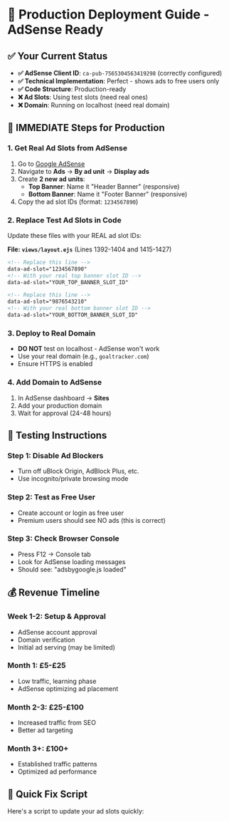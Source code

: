 # 🚀 Production Deployment Guide - AdSense Ready

## ✅ Your Current Status
- **✅ AdSense Client ID**: `ca-pub-7565304563419298` (correctly configured)
- **✅ Technical Implementation**: Perfect - shows ads to free users only
- **✅ Code Structure**: Production-ready
- **❌ Ad Slots**: Using test slots (need real ones)
- **❌ Domain**: Running on localhost (need real domain)

## 🎯 IMMEDIATE Steps for Production

### 1. **Get Real Ad Slots from AdSense**
1. Go to [Google AdSense](https://www.google.com/adsense/)
2. Navigate to **Ads** → **By ad unit** → **Display ads**
3. Create **2 new ad units**:
   - **Top Banner**: Name it "Header Banner" (responsive)
   - **Bottom Banner**: Name it "Footer Banner" (responsive)
4. Copy the ad slot IDs (format: `1234567890`)

### 2. **Replace Test Ad Slots in Code**
Update these files with your REAL ad slot IDs:

**File: `views/layout.ejs`** (Lines 1392-1404 and 1415-1427)
```html
<!-- Replace this line -->
data-ad-slot="1234567890"
<!-- With your real top banner slot ID -->
data-ad-slot="YOUR_TOP_BANNER_SLOT_ID"

<!-- Replace this line -->  
data-ad-slot="9876543210"
<!-- With your real bottom banner slot ID -->
data-ad-slot="YOUR_BOTTOM_BANNER_SLOT_ID"
```

### 3. **Deploy to Real Domain**
- **DO NOT** test on localhost - AdSense won't work
- Use your real domain (e.g., `goaltracker.com`)
- Ensure HTTPS is enabled

### 4. **Add Domain to AdSense**
1. In AdSense dashboard → **Sites**
2. Add your production domain
3. Wait for approval (24-48 hours)

## 🧪 Testing Instructions

### **Step 1: Disable Ad Blockers**
- Turn off uBlock Origin, AdBlock Plus, etc.
- Use incognito/private browsing mode

### **Step 2: Test as Free User**
- Create account or login as free user
- Premium users should see NO ads (this is correct)

### **Step 3: Check Browser Console**
- Press F12 → Console tab
- Look for AdSense loading messages
- Should see: "adsbygoogle.js loaded"

## 💰 Revenue Timeline

### **Week 1-2**: Setup & Approval
- AdSense account approval
- Domain verification
- Initial ad serving (may be limited)

### **Month 1**: £5-£25
- Low traffic, learning phase
- AdSense optimizing ad placement

### **Month 2-3**: £25-£100
- Increased traffic from SEO
- Better ad targeting

### **Month 3+**: £100+
- Established traffic patterns
- Optimized ad performance

## 🔧 Quick Fix Script

Here's a script to update your ad slots quickly: 